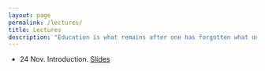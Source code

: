 ```yaml
---
layout: page
permalink: /lectures/
title: Lectures
description: "Education is what remains after one has forgotten what one has learned in school."
---
```


- 24 Nov. Introduction. [Slides](../lectures/24Nov-Introduction.pdf)
